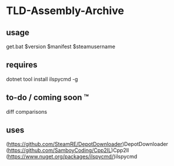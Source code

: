 # TLD-Assembly-Archive

## usage
get.bat $version $manifest $steamusername

## requires
dotnet tool install ilspycmd -g

## to-do / coming soon ™
diff comparisons

## uses
(https://github.com/SteamRE/DepotDownloader)DepotDownloader
(https://github.com/SamboyCoding/Cpp2IL)Cpp2Il
(https://www.nuget.org/packages/ilspycmd/)ilspycmd 